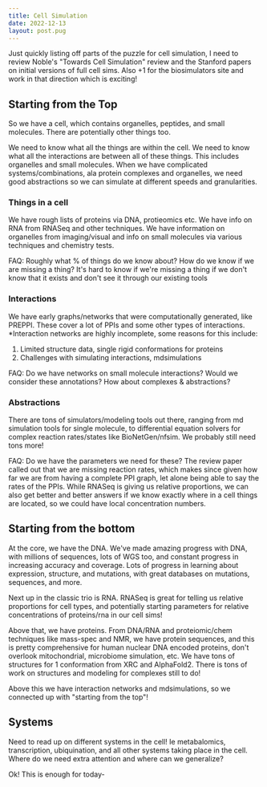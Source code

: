 ```yaml
---
title: Cell Simulation
date: 2022-12-13
layout: post.pug
---
```


Just quickly listing off parts of the puzzle for cell simulation, I need to review Noble's "Towards Cell Simulation" review and the Stanford papers on initial versions of full cell sims. Also +1 for the biosimulators site and work in that direction which is exciting!

## Starting from the Top
So we have a cell, which contains organelles, peptides, and small molecules. There are potentially other things too.

We need to know what all the things are within the cell. We need to know what all the interactions are between all of these things. This includes organelles and small molecules. When we have complicated systems/combinations, ala protein complexes and organelles, we need good abstractions so we can simulate at different speeds and granularities.

### Things in a cell
We have rough lists of proteins via DNA, protieomics etc. We have info on RNA from RNASeq and other techniques. We have information on organelles from imaging/visual and info on small molecules via various techniques and chemistry tests. 

FAQ: Roughly what % of things do we know about? How do we know if we are missing a thing? It's hard to know if we're missing a thing if we don't know that it exists and don't see it through our existing tools

### Interactions
We have early graphs/networks that were computationally generated, like PREPPI. These cover a lot of PPIs and some other types of interactions. *Interaction networks are highly incomplete, some reasons for this include: 

1. Limited structure data, single rigid conformations for proteins
1. Challenges with simulating interactions, mdsimulations

FAQ: Do we have networks on small molecule interactions? Would we consider these annotations? How about complexes & abstractions?

### Abstractions
There are tons of simulators/modeling tools out there, ranging from md simulation tools for single molecule, to differential equation solvers for complex reaction rates/states like BioNetGen/nfsim. We probably still need tons more!

FAQ: Do we have the parameters we need for these? The review paper called out that we are missing reaction rates, which makes since given how far we are from having a complete PPI graph, let alone being able to say the rates of the PPIs. While RNASeq is giving us relative proportions, we can also get better and better answers if we know exactly where in a cell things are located, so we could have local concentration numbers.

## Starting from the bottom
At the core, we have the DNA. We've made amazing progress with DNA, with millions of sequences, lots of WGS too, and constant progress in increasing accuracy and coverage. Lots of progress in learning about expression, structure, and mutations, with great databases on mutations, sequences, and more.

Next up in the classic trio is RNA. RNASeq is great for telling us relative proportions for cell types, and potentially starting parameters for relative concentrations of proteins/rna in our cell sims!

Above that, we have proteins. From DNA/RNA and proteiomic/chem techniques like mass-spec and NMR, we have protein sequences, and this is pretty comprehensive for human nuclear DNA encoded proteins, don't overlook mitochondrial, microbiome simulation, etc. We have tons of structures for 1 conformation from XRC and AlphaFold2. There is tons of work on structures and modeling for complexes still to do!

Above this we have interaction networks and mdsimulations, so we connected up with "starting from the top"!

## Systems
Need to read up on different systems in the cell! Ie metabalomics, transcription, ubiquination, and all other systems taking place in the cell. Where do we need extra attention and where can we generalize?

Ok! This is enough for today-

